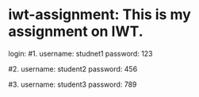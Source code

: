 # iwt-assignment: This is my assignment on IWT.
login:
#1.   username: studnet1
      password: 123

#2.   username: student2
      password: 456

#3.   username: student3
      password: 789
